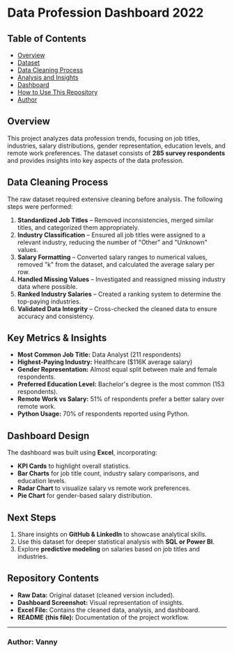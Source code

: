 # Data Profession Dashboard 2022

## Table of Contents
- [Overview](#overview)
- [Dataset](#dataset)
- [Data Cleaning Process](#data-cleaning-process)
- [Analysis and Insights](#analysis-and-insights)
- [Dashboard](#dashboard)
- [How to Use This Repository](#how-to-use-this-repository)
- [Author](#author)

## Overview

This project analyzes data profession trends, focusing on job titles, industries, salary distributions, gender representation, education levels, and remote work preferences. The dataset consists of **285 survey respondents** and provides insights into key aspects of the data profession.

## Data Cleaning Process

The raw dataset required extensive cleaning before analysis. The following steps were performed:

1. **Standardized Job Titles** – Removed inconsistencies, merged similar titles, and categorized them appropriately.
2. **Industry Classification** – Ensured all job titles were assigned to a relevant industry, reducing the number of "Other" and "Unknown" values.
3. **Salary Formatting** – Converted salary ranges to numerical values, removed "k" from the dataset, and calculated the average salary per row.
4. **Handled Missing Values** – Investigated and reassigned missing industry data where possible.
5. **Ranked Industry Salaries** – Created a ranking system to determine the top-paying industries.
6. **Validated Data Integrity** – Cross-checked the cleaned data to ensure accuracy and consistency.

## Key Metrics & Insights

- **Most Common Job Title:** Data Analyst (211 respondents)
- **Highest-Paying Industry:** Healthcare (\$116K average salary)
- **Gender Representation:** Almost equal split between male and female respondents.
- **Preferred Education Level:** Bachelor's degree is the most common (153 respondents).
- **Remote Work vs Salary:** 51% of respondents prefer a better salary over remote work.
- **Python Usage:** 70% of respondents reported using Python.

## Dashboard Design

The dashboard was built using **Excel**, incorporating:

- **KPI Cards** to highlight overall statistics.
- **Bar Charts** for job title count, industry salary comparisons, and education levels.
- **Radar Chart** to visualize salary vs remote work preferences.
- **Pie Chart** for gender-based salary distribution.

## Next Steps

1. Share insights on **GitHub & LinkedIn** to showcase analytical skills.
2. Use this dataset for deeper statistical analysis with **SQL or Power BI**.
3. Explore **predictive modeling** on salaries based on job titles and industries.

## Repository Contents

- **Raw Data:** Original dataset (cleaned version included).
- **Dashboard Screenshot:** Visual representation of insights.
- **Excel File:** Contains the cleaned data, analysis, and dashboard.
- **README (this file):** Documentation of the project workflow.

---

### Author: Vanny



